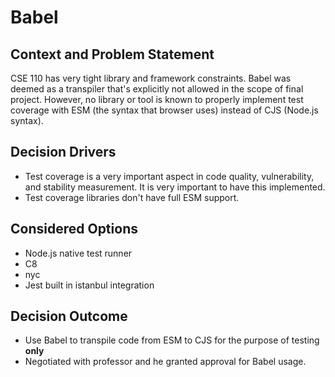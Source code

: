 # Babel

## Context and Problem Statement
CSE 110 has very tight library and framework constraints. Babel was deemed as a transpiler that's explicitly not allowed in the scope of final project. However, no library or tool is known to properly implement test coverage with ESM (the syntax that browser uses) instead of CJS (Node.js syntax).

## Decision Drivers
* Test coverage is a very important aspect in code quality, vulnerability, and stability measurement. It is very important to have this implemented. 
* Test coverage libraries don't have full ESM support.

## Considered Options
* Node.js native test runner
* C8
* nyc
* Jest built in istanbul integration

## Decision Outcome
* Use Babel to transpile code from ESM to CJS for the purpose of testing **only**
* Negotiated with professor and he granted approval for Babel usage.